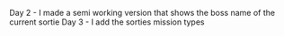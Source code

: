 Day 2 - I made a semi working version that shows the boss name of the current sortie
Day 3 - I add the sorties mission types